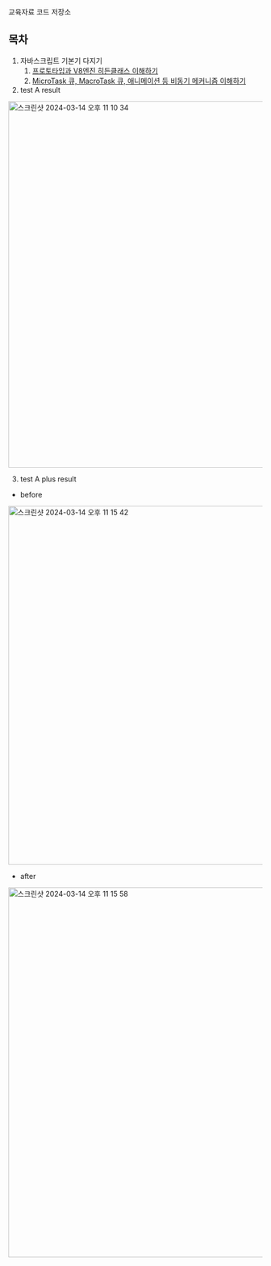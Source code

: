 교육자료 코드 저장소

## 목차

1. 자바스크립트 기본기 다지기
   1. [프로토타입과 V8엔진 히든클래스 이해하기](./packages/chapter1/src/a.js)
   2. [MicroTask 큐, MacroTask 큐, 애니메이션 등 비동기 메커니즘 이해하기](./packages/chapter1/src/b.js)
2. test A result

<img width="727" alt="스크린샷 2024-03-14 오후 11 10 34" src="https://github.com/jane1107/hanghae99/assets/35310404/b03ad5b8-f4df-4837-bad9-0db58a2e1139">  

  

3. test A plus result

* before

<img width="712" alt="스크린샷 2024-03-14 오후 11 15 42" src="https://github.com/jane1107/hanghae99/assets/35310404/e6c4f323-fe64-4f5f-a859-2d903fade6d2">

  

* after

<img width="734" alt="스크린샷 2024-03-14 오후 11 15 58" src="https://github.com/jane1107/hanghae99/assets/35310404/bfc6ef1a-fafc-42c1-a389-f1061bebcd36">
